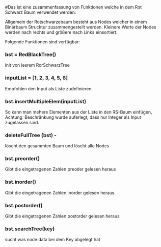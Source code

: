 #Das ist eine zusammenfassung von Funktionen welche in dem Rot Schwarz Baum verwendet werden:

Allgemein der Rotschwarzebaum besteht aus Nodes welcher in einem Binärbaum Strucktur zusammengestellt werden.
Kleinere Werte der Nodes werden nach rechts und größere nach Links einsortiert.

Folgende Funktionen sind verfügbar:

### bst = RedBlackTree()
init von leerem RorSchwarzTree

### inputList = [1, 2, 3, 4, 5, 6]
Empfohlen den Input als Liste zudefinieren

### bst.insertMultipleElem(inputList)
So kann man mehere Elementen aus der Liste in den RS-Baum einfügen, Achtung: Beschränkung wurde auferlegt, dass nur Integer als Input zugelassen sind.

### deleteFullTree (bst) - 
löscht den gesammten Baum und löscht alle Nodes

### bst.preorder()
Gibt die eingetragenen Zahlen preoder gelesen heraus

### bst.inorder()
Gibt die eingetragenen Zahlen inorder gelesen heraus

### bst.postorder()
Gibt die eingetragenen Zahlen postorder gelesen heraus

### bst.searchTree(key)
sucht was node data bei dem Key abgelegt hat